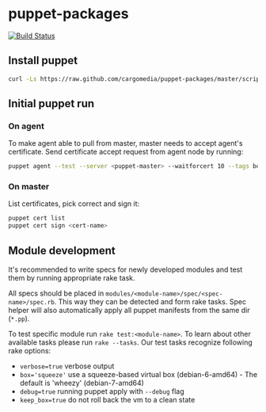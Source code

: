# puppet-packages

[![Build Status](https://travis-ci.org/cargomedia/puppet-packages.png?branch=master)](https://travis-ci.org/cargomedia/puppet-packages)

## Install puppet
```bash
curl -Ls https://raw.github.com/cargomedia/puppet-packages/master/scripts/puppet-install.sh | bash
```

## Initial puppet run
### On agent
To make agent able to pull from master, master needs to accept agent's certificate.
Send certificate accept request from agent node by running:
```bash
puppet agent --test --server <puppet-master> --waitforcert 10 --tags bootstrap
```


### On master
List certificates, pick correct and sign it:
```bash
puppet cert list
puppet cert sign <cert-name>
```

## Module development
It's recommended to write specs for newly developed modules and test them by running appropriate rake task.

All specs should be placed in `modules/<module-name>/spec/<spec-name>/spec.rb`. This way they can be detected and form rake tasks.
Spec helper will also automatically apply all puppet manifests from the same dir (`*.pp`).

To test specific module run `rake test:<module-name>`. To learn about other available tasks please run `rake --tasks`.
Our test tasks recognize following rake options:
- `verbose=true` verbose output
- `box='squeeze'` use a squeeze-based virtual box (debian-6-amd64) - The default is 'wheezy' (debian-7-amd64)
- `debug=true` running puppet apply with `--debug` flag
- `keep_box=true` do not roll back the vm to a clean state

